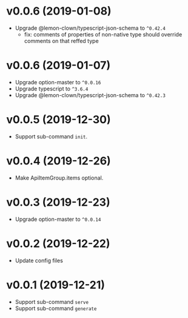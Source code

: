 # v0.0.6 (2019-01-08)
* Upgrade @lemon-clown/typescript-json-schema to `^0.42.4`
  - fix: comments of properties of non-native type should override comments on that reffed type

# v0.0.6 (2019-01-07)
* Upgrade option-master to `^0.0.16`
* Upgrade typescript to `^3.6.4`
* Upgrade @lemon-clown/typescript-json-schema to `^0.42.3`

# v0.0.5 (2019-12-30)
* Support sub-command `init`.

# v0.0.4 (2019-12-26)
* Make ApiItemGroup.items optional.

# v0.0.3 (2019-12-23)
* Upgrade option-master to `^0.0.14`

# v0.0.2 (2019-12-22)
* Update config files

# v0.0.1 (2019-12-21)
* Support sub-command `serve`
* Support sub-command `generate`
